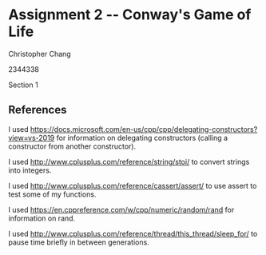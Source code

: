 # Assignment 2 -- Conway's Game of Life 
Christopher Chang

2344338

Section 1

## References
I used 
https://docs.microsoft.com/en-us/cpp/cpp/delegating-constructors?view=vs-2019
for information on delegating constructors (calling a constructor from another constructor).

I used http://www.cplusplus.com/reference/string/stoi/ to convert strings into integers.

I used http://www.cplusplus.com/reference/cassert/assert/ to use assert to test
some of my functions.

I used https://en.cppreference.com/w/cpp/numeric/random/rand for information on
rand.

I used http://www.cplusplus.com/reference/thread/this_thread/sleep_for/ to pause
time briefly in between generations.